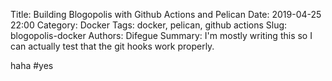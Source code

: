 Title: Building Blogopolis with Github Actions and Pelican
Date: 2019-04-25 22:00
Category: Docker
Tags: docker, pelican, github actions
Slug: blogopolis-docker
Authors: Difegue
Summary: I'm mostly writing this so I can actually test that the git hooks work properly.

haha 
#yes
